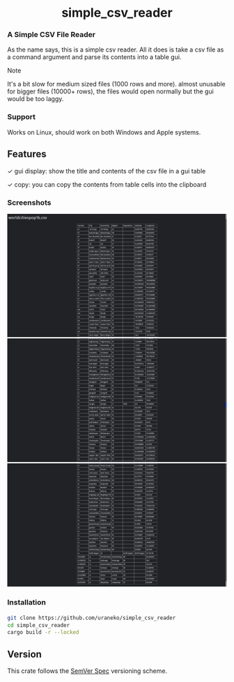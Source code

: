 <h1 align="center">
    simple_csv_reader
</h1> 

<!-- [<img alt="github" src="https://img.shields.io/badge/github-uraneko.ragout-A5915F?style=for-the-badge&logo=github&labelColor=3a3a3a" height="25">](https://github.com/uraneko/ragout)  -->
<!-- [<img alt="crates.io" src="https://img.shields.io/crates/v/ragout.svg?style=for-the-badge&color=E40046&logo=rust&labelColor=3a3a3a" height="25">](https://crates.io/crates/ragout)  -->
<!-- [<img alt="docs.rs" src="https://img.shields.io/badge/docs.rs-ragout-495c9f?style=for-the-badge&logo=docsdotrs&labelColor=3a3a3a" height="25">](https://docs.rs/ragout)  -->
<!-- [<img alt="build status" src="https://img.shields.io/github/actions/workflow/status/uraneko/ragout/rust.yml?branch=main&style=for-the-badge&labelColor=3a3a3a" height="25">](https://github.com/uraneko/ragout/actions?query=branch%3Amain) -->
<!-- [<img alt="license" src="https://img.shields.io/github/license/uraneko/ragout?style=for-the-badge&labelColor=3a3a3a&color=ECD53F" height="25">](https://github.com/uraneko/ragout/blob/main/LICENSE) -->

<h3>
    A Simple CSV File Reader
</h3>
 
As the name says, this is a simple csv reader. All it does is take a csv file as a command argument and parse its contents into a table gui. 

> [!NOTE] 
> It's a bit slow for medium sized files (1000 rows and more). 
> almost unusable for bigger files (10000+ rows), the files would open normally but the gui would be too laggy.

### Support 
Works on Linux, should work on both Windows and Apple systems.

## Features

✓ gui display: show the title and contents of the csv file in a gui table

✓ copy: you can copy the contents from table cells into the clipboard

### Screenshots 
![ss1](ss1.png)
![ss2](ss2.png)
![ss3](ss3.png)

### Installation

```bash
git clone https://github.com/uraneko/simple_csv_reader
cd simple_csv_reader
cargo build -r --locked 
```


## Version
This crate follows the [SemVer Spec](https://semver.org/) versioning scheme.

<br>
